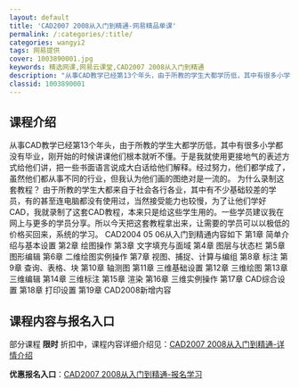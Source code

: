 ```yaml
---
layout: default
title: 'CAD2007 2008从入门到精通-网易精品单课'
permalink: /:categories/:title/
categories: wangyi2
tags: 网易提供
cover: 1003890001.jpg
keywords: 精选网课,网易云课堂,CAD2007 2008从入门到精通
description: "从事CAD教学已经第13个年头，由于所教的学生大都学历低，其中有很多小学都没有毕业，刚开始的时候讲课他们根本就听不懂。于是我就使用更接地气的表述方式给他们讲，把一些书面语言说成大白话给他们解"
classid: 1003890001
---
```


## 课程介绍

从事CAD教学已经第13个年头，由于所教的学生大都学历低，其中有很多小学都没有毕业，刚开始的时候讲课他们根本就听不懂。于是我就使用更接地气的表述方式给他们讲，把一些书面语言说成大白话给他们解释。经过努力，他们都学成了，虽然他们都从事不同的行业，但我认为他们画的图绝对是一流的。
为什么录制这套教程？
由于所教的学生大都来自于社会各行各业，其中有不少基础较差的学员，有的甚至连电脑都没有使用过，当然接受能力也较慢，为了让他们学好CAD，我就录制了这套CAD教程，本来只是给这些学生用的。一些学员建议我在网上与更多的学员分享。所以今天把这套教程拿出来，让需要的学员可以以极低的价格买回来，系统的学习。
CAD2004 05 06从入门到精通内容如下
第1章 简单介绍与基本设置
第2章 绘图操作
第3章 文字填充与面域
第4章 图层与状态栏
第5章 图形编辑
第6章 二维绘图实例操作
第7章 视图、捕捉、计算与编组
第8章 标注
第9章 查询、表格、块
第10章 轴测图
第11章 三维基础设置
第12章 三维绘图
第13章 三维编辑
第14章 三维标注
第15章 渲染
第16章 三维实例操作
第17章 CAD综合设置
第18章 打印设置
第19章 CAD2008新增内容

## 课程内容与报名入口

部分课程 **限时** 折扣中，课程内容详细介绍见：[CAD2007 2008从入门到精通-详情介绍](https://study.163.com/course/introduction/1003890001.htm?share=1&shareId=1025206652&utm_campaign=share&utm_medium=iphoneShare&utm_source=&utm_u=1025206652)

**优惠报名入口**：[CAD2007 2008从入门到精通-报名学习](https://study.163.com/course/introduction/1003890001.htm?share=1&shareId=1025206652&utm_campaign=share&utm_medium=iphoneShare&utm_source=&utm_u=1025206652)

